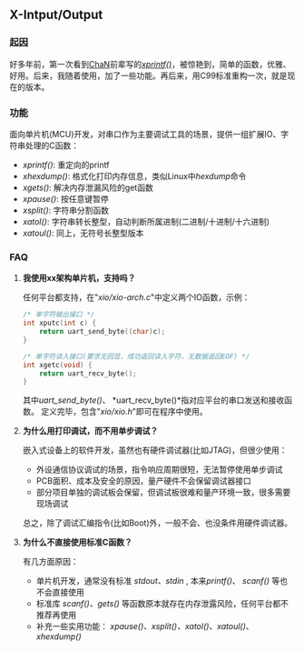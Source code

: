 ## X-Intput/Output

### 起因
好多年前，第一次看到[ChaN](http://elm-chan.org)前辈写的[*xprintf()*](http://elm-chan.org/fsw/strf/xprintf.html)，被惊艳到，简单的函数，优雅、好用。后来，我随着使用，加了一些功能。再后来，用C99标准重构一次，就是现在的版本。

### 功能

面向单片机(MCU)开发，对串口作为主要调试工具的场景，提供一组扩展IO、字符串处理的C函数：
- *xprintf()*: 重定向的printf
- *xhexdump()*: 格式化打印内存信息，类似Linux中*hexdump*命令
- *xgets()*: 解决内存泄漏风险的get函数
- *xpause()*: 按任意键暂停
- *xsplit()*: 字符串分割函数
- *xatol()*: 字符串转长整型，自动判断所属进制(二进制/十进制/十六进制)
- *xatoul()*: 同上，无符号长整型版本

### FAQ

1. **我使用xx架构单片机，支持吗？**

    任何平台都支持，在"*xio/xio-arch.c*"中定义两个IO函数，示例：

    ```c
    /* 单字符输出接口 */
    int xputc(int c) {
        return uart_send_byte((char)c);
    }

    /* 单字符读入接口(要求无回显，成功返回读入字符，无数据返回EOF) */
    int xgetc(void) {
        return uart_recv_byte();
    }
    ```
    其中*uart_send_byte()*、 *uart_recv_byte()*指对应平台的串口发送和接收函数。
    定义完毕，包含"*xio/xio.h*"即可在程序中使用。

2. **为什么用打印调试，而不用单步调试？**

    嵌入式设备上的软件开发，虽然也有硬件调试器(比如JTAG)，但很少使用：
    - 外设通信协议调试的场景，指令响应周期很短，无法暂停使用单步调试
    - PCB面积、成本及安全的原因，量产硬件不会保留调试器接口
    - 部分项目单独的调试板会保留，但调试板很难和量产环境一致，很多需要现场调试

    总之，除了调试汇编指令(比如Boot)外，一般不会、也没条件用硬件调试器。

3. **为什么不直接使用标准C函数？**
    
    有几方面原因：
    - 单片机开发，通常没有标准 *stdout、stdin* , 本来*printf()*、 *scanf()*  等也不会直接使用
    - 标准库 *scanf()、gets()* 等函数原本就存在内存泄露风险，任何平台都不推荐再使用
    - 补充一些实用功能： *xpause()、xsplit()、xatol()、xatoul()*、*xhexdump()*
